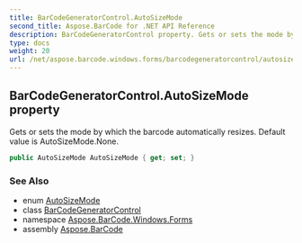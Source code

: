 ```yaml
---
title: BarCodeGeneratorControl.AutoSizeMode
second_title: Aspose.BarCode for .NET API Reference
description: BarCodeGeneratorControl property. Gets or sets the mode by which the barcode automatically resizes. Default value is AutoSizeMode.None
type: docs
weight: 20
url: /net/aspose.barcode.windows.forms/barcodegeneratorcontrol/autosizemode/
---
```

## BarCodeGeneratorControl.AutoSizeMode property

Gets or sets the mode by which the barcode automatically resizes. Default value is AutoSizeMode.None.

```csharp
public AutoSizeMode AutoSizeMode { get; set; }
```

### See Also

* enum [AutoSizeMode](../../../aspose.barcode.generation/autosizemode/)
* class [BarCodeGeneratorControl](../)
* namespace [Aspose.BarCode.Windows.Forms](../../barcodegeneratorcontrol/)
* assembly [Aspose.BarCode](../../../)


